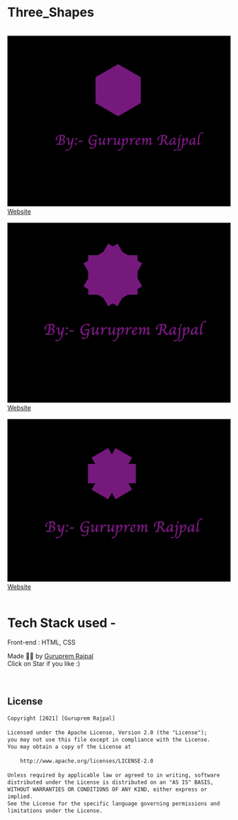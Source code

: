 # Three_Shapes
<br>
<img src="hexagon.png"> </img>
<br>
<a href="https://gurupremrajpal.github.io/Three_Shapes/Three%20Shapes/hexagon.html"> Website </a>
<br>
<br>
<img src="Sun.png"> </img>
<br>
<a href="https://gurupremrajpal.github.io/Three_Shapes/Three%20Shapes/Sun.html"> Website </a>
<br>
<br>
<img src="Sports_Logo.png"> </img>
<br>
<a href="https://gurupremrajpal.github.io/Three_Shapes/Three%20Shapes/Sports_Logo.html"> Website </a>
<br>
<br>


# Tech Stack used - 
Front-end : HTML, CSS <br>

Made ✌🏻 by <a href="https://www.linkedin.com/in/guruprem-singh-rajpal-67b486122/"> Guruprem Rajpal </a>
<br>
Click on Star if you like :)
<br>
<br>
<br>
## License

    Copyright [2021] [Guruprem Rajpal]

    Licensed under the Apache License, Version 2.0 (the "License");
    you may not use this file except in compliance with the License.
    You may obtain a copy of the License at

        http://www.apache.org/licenses/LICENSE-2.0

    Unless required by applicable law or agreed to in writing, software
    distributed under the License is distributed on an "AS IS" BASIS,
    WITHOUT WARRANTIES OR CONDITIONS OF ANY KIND, either express or implied.
    See the License for the specific language governing permissions and
    limitations under the License.


